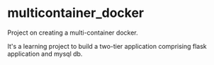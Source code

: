 # multicontainer_docker

Project on creating a multi-container docker.

It's a learning project to build a two-tier application comprising flask application and mysql db.
